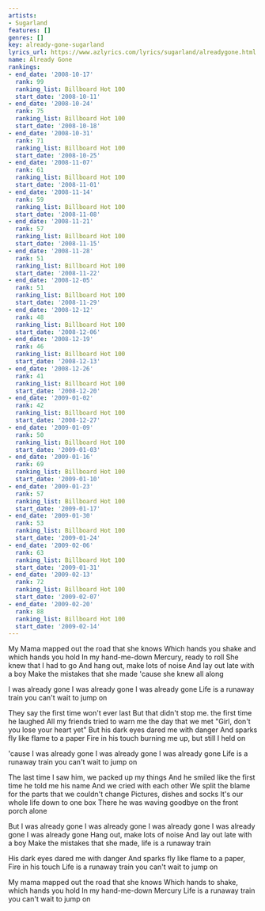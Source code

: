 ```yaml
---
artists:
- Sugarland
features: []
genres: []
key: already-gone-sugarland
lyrics_url: https://www.azlyrics.com/lyrics/sugarland/alreadygone.html
name: Already Gone
rankings:
- end_date: '2008-10-17'
  rank: 99
  ranking_list: Billboard Hot 100
  start_date: '2008-10-11'
- end_date: '2008-10-24'
  rank: 75
  ranking_list: Billboard Hot 100
  start_date: '2008-10-18'
- end_date: '2008-10-31'
  rank: 71
  ranking_list: Billboard Hot 100
  start_date: '2008-10-25'
- end_date: '2008-11-07'
  rank: 61
  ranking_list: Billboard Hot 100
  start_date: '2008-11-01'
- end_date: '2008-11-14'
  rank: 59
  ranking_list: Billboard Hot 100
  start_date: '2008-11-08'
- end_date: '2008-11-21'
  rank: 57
  ranking_list: Billboard Hot 100
  start_date: '2008-11-15'
- end_date: '2008-11-28'
  rank: 51
  ranking_list: Billboard Hot 100
  start_date: '2008-11-22'
- end_date: '2008-12-05'
  rank: 51
  ranking_list: Billboard Hot 100
  start_date: '2008-11-29'
- end_date: '2008-12-12'
  rank: 48
  ranking_list: Billboard Hot 100
  start_date: '2008-12-06'
- end_date: '2008-12-19'
  rank: 46
  ranking_list: Billboard Hot 100
  start_date: '2008-12-13'
- end_date: '2008-12-26'
  rank: 41
  ranking_list: Billboard Hot 100
  start_date: '2008-12-20'
- end_date: '2009-01-02'
  rank: 42
  ranking_list: Billboard Hot 100
  start_date: '2008-12-27'
- end_date: '2009-01-09'
  rank: 50
  ranking_list: Billboard Hot 100
  start_date: '2009-01-03'
- end_date: '2009-01-16'
  rank: 69
  ranking_list: Billboard Hot 100
  start_date: '2009-01-10'
- end_date: '2009-01-23'
  rank: 57
  ranking_list: Billboard Hot 100
  start_date: '2009-01-17'
- end_date: '2009-01-30'
  rank: 53
  ranking_list: Billboard Hot 100
  start_date: '2009-01-24'
- end_date: '2009-02-06'
  rank: 63
  ranking_list: Billboard Hot 100
  start_date: '2009-01-31'
- end_date: '2009-02-13'
  rank: 72
  ranking_list: Billboard Hot 100
  start_date: '2009-02-07'
- end_date: '2009-02-20'
  rank: 88
  ranking_list: Billboard Hot 100
  start_date: '2009-02-14'
---
```


My Mama mapped out the road that she knows
Which hands you shake and which hands you hold
In my hand-me-down Mercury, ready to roll
She knew that I had to go
And hang out, make lots of noise
And lay out late with a boy
Make the mistakes that she made 'cause she knew all along

I was already gone
I was already gone
I was already gone
Life is a runaway train you can't wait to jump on

They say the first time won't ever last
But that didn't stop me. the first time he laughed
All my friends tried to warn me the day that we met
"Girl, don't you lose your heart yet"
But his dark eyes dared me with danger
And sparks fly like flame to a paper
Fire in his touch burning me up, but still I held on

'cause I was already gone
I was already gone
I was already gone
Life is a runaway train you can't wait to jump on

The last time I saw him, we packed up my things
And he smiled like the first time he told me his name
And we cried with each other
We split the blame for the parts that we couldn't change
Pictures, dishes and socks
It's our whole life down to one box There he was waving goodbye on the front porch alone

But I was already gone
I was already gone
I was already gone
I was already gone
I was already gone
Hang out, make lots of noise
And lay out late with a boy
Make the mistakes that she made, life is a runaway train

His dark eyes dared me with danger
And sparks fly like flame to a paper, Fire in his touch
Life is a runaway train you can't wait to jump on

My mama mapped out the road that she knows
Which hands to shake, which hands you hold
In my hand-me-down Mercury
Life is a runaway train you can't wait to jump on



